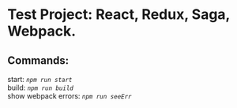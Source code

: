 Test Project: **React, Redux, Saga, Webpack.**
===
**Commands**:
----
   start: _`npm run start`_  
   build: _`npm run build`_  
   show webpack errors: _`npm run seeErr`_

